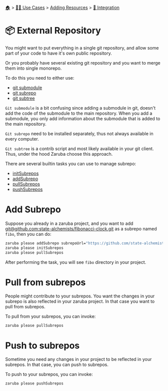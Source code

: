 <!--startTocHeader-->
[🏠](../../../README.md) > [👷🏽 Use Cases](../../README.md) > [Adding Resources](../README.md) > [🧩 Integration](README.md)
# 📦 External Repository
<!--endTocHeader-->


You might want to put everything in a single git repository, and allow some part of your code to have it's own public repository.

Or you probably have several existing git repository and you want to merge them into single monorepo.

To do this you need to either use:

* [git submodule](https://git-scm.com/book/en/v2/Git-Tools-Submodules)
* [git subrepo](https://github.com/ingydotnet/git-subrepo)
* [git subtree](https://www.atlassian.com/git/tutorials/git-subtree)

`Git submodule` is a bit confusing since adding a submodule in git, doesn't add the code of the submodule to the main repository. When you add a submodule, you only add information about the submodule that is added to the main repository.

`Git subrepo` need to be installed separately, thus not always available in every computer.

`Git subtree` is a contrib script and most likely available in your git client. Thus, under the hood Zaruba choose this approach.

There are several builtin tasks you can use to manage subrepo:

* [initSubrepos](../core-tasks/initSubrepos.md)
* [addSubrepo](../core-tasks/addSubrepo.md)
* [pullSubrepos](../core-tasks/pullSubrepos.md)
* [pushSubrepos](../core-tasks/pushSubrepos.md)


# Add Subrepo

Suppose you already in a zaruba project, and you want to add [git@github.com:state-alchemists/fibonacci-clock.git](https://github.com/state-alchemists/fibonacci-clock) as a subrepo named `fibo`, then you can do:

```bash
zaruba please addSubrepo subrepoUrl="https://github.com/state-alchemists/fibonacci-clock" subrepoPrefix="fibo" 
zaruba please initSubrepos 
zaruba please pullSubrepos 
```

After performing the task, you will see `fibo` directory in your project.

# Pull from subrepos

People might contribute to your subrepos. You want the changes in your subrepo is also reflected in your zaruba project. In that case you want to pull from subrepos.

To pull from your subrepos, you can invoke:

```
zaruba please pullSubrepos
```

# Push to subrepos

Sometime you need any changes in your project to be reflected in your subrepos. In that case, you can push to subrepos.

To push to your subrepos, you can invoke:

```
zaruba please pushSubrepos
```


<!--startTocSubTopic-->
<!--endTocSubTopic-->
